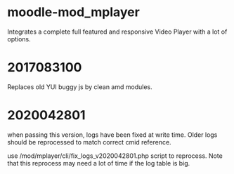 moodle-mod_mplayer
==================

Integrates a complete full featured and responsive Video Player with a lot of options.

2017083100
==================
Replaces old YUI buggy js by clean amd modules.

2020042801
==================

when passing this version, logs have been fixed at write time. Older logs should be reprocessed to
match correct cmid reference.

use /mod/mplayer/cli/fix_logs_v2020042801.php script to reprocess. Note that this reprocess may need a
lot of time if the log table is big.
